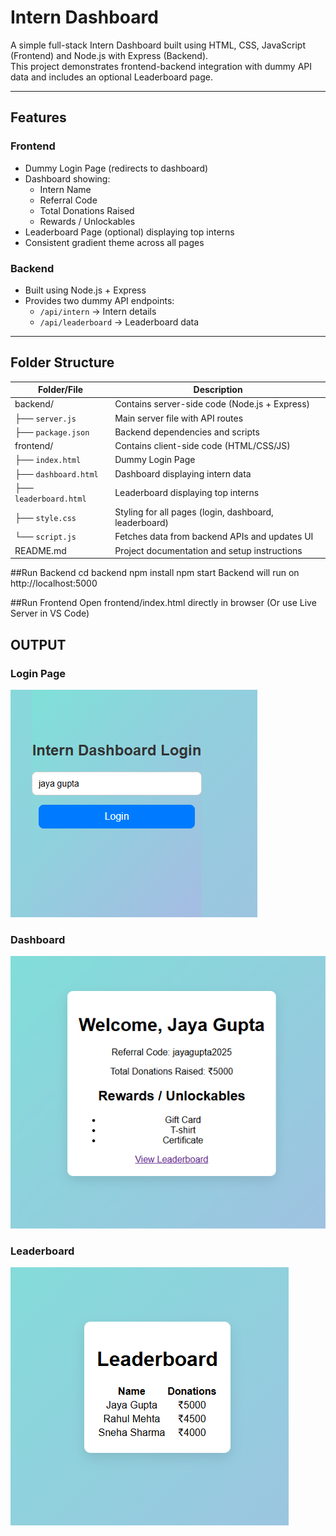 # Intern Dashboard

A simple full-stack Intern Dashboard built using HTML, CSS, JavaScript (Frontend) and Node.js with Express (Backend).  
This project demonstrates frontend-backend integration with dummy API data and includes an optional Leaderboard page.

---

## Features

### Frontend
- Dummy Login Page (redirects to dashboard)
- Dashboard showing:
  - Intern Name
  - Referral Code
  - Total Donations Raised
  - Rewards / Unlockables
- Leaderboard Page (optional) displaying top interns
- Consistent gradient theme across all pages

### Backend
- Built using Node.js + Express
- Provides two dummy API endpoints:
  - `/api/intern` → Intern details
  - `/api/leaderboard` → Leaderboard data

---
## Folder Structure
| Folder/File            | Description                                           |
| ---------------------- | ----------------------------------------------------- |
|   backend/             | Contains server-side code (Node.js + Express)         |
| ├── `server.js`        | Main server file with API routes                      |
| ├── `package.json`     | Backend dependencies and scripts                      |
|   frontend/            | Contains client-side code (HTML/CSS/JS)               |
| ├── `index.html`       | Dummy Login Page                                      |
| ├── `dashboard.html`   | Dashboard displaying intern data                      |
| ├── `leaderboard.html` | Leaderboard displaying top interns                    |
| ├── `style.css`        | Styling for all pages (login, dashboard, leaderboard) |
| └── `script.js`        | Fetches data from backend APIs and updates UI         |
|      README.md         | Project documentation and setup instructions          |


##Run Backend
cd backend
npm install
npm start
Backend will run on http://localhost:5000

##Run Frontend
Open frontend/index.html directly in browser
(Or use Live Server in VS Code)

##  OUTPUT

### Login Page
![Login Page](screenshots/login.png)

### Dashboard
![Dashboard](screenshots/dashboard.png)

### Leaderboard
![Leaderboard](screenshots/leaderboard.png)
